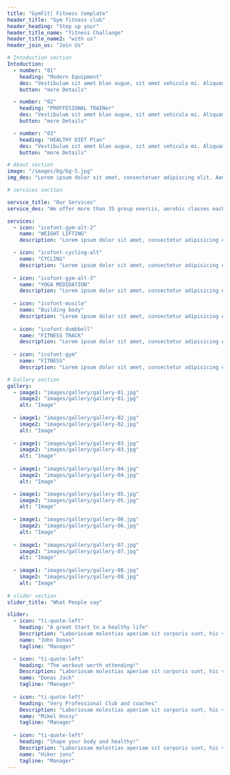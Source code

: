 ```yaml
---
title: "GymFit| Fitness template"
header_title: "Gym fitness club"
header_heading: "Step up your"
header_title_name: "fitness Challange"
header_title_name2: "with us"
header_join_us: "Join Us"

# Intoduction section
Intoduction:
  - number: "01"
    heading: "Modern Equipment"
    des: "Vestibulum sit amet blan augue, sit amet vehicula mi. Aliquam vitae varius."
    button: "more Details"

  - number: "02"
    heading: "PROFFESIONAL TRAINer"
    des: "Vestibulum sit amet blan augue, sit amet vehicula mi. Aliquam vitae varius."
    button: "more Details"

  - number: "03"
    heading: "HEALTHY DIET Plan"
    des: "Vestibulum sit amet blan augue, sit amet vehicula mi. Aliquam vitae varius."
    button: "more Details"  

# About section
image: "/images/bg/bg-5.jpg"
img_des: "Lorem ipsum dolor sit amet, consectetuer adipiscing elit. Aenean commodo ligula eget dolor. Aenean massa. Cum sociis Theme natoque penatibus et magnis dis parturient montes, nascetur ridiculus mus. Aliquam lorem ante, dapibus in." 

# services section

service_title: "Our Services"
service_des: "We offer more than 35 group exercis, aerobic classes each week."

services:
  - icon: "icofont-gym-alt-2"
    name: "WEIGHT LIFTING"
    description: "Lorem ipsum dolor sit amet, consectetur adipisicing elit. Et, molestias."

  - icon: "icofont-cycling-alt"
    name: "CYCLING"
    description: "Lorem ipsum dolor sit amet, consectetur adipisicing elit. Et, molestias."
    
  - icon: "icofont-gym-alt-3"
    name: "YOGA MEDIDATION"
    description: "Lorem ipsum dolor sit amet, consectetur adipisicing elit. Et, molestias."
    
  - icon: "icofont-muscle"
    name: "Building body"
    description: "Lorem ipsum dolor sit amet, consectetur adipisicing elit. Et, molestias."
    
  - icon: "icofont-dumbbell"
    name: "FITNESS TRACK"
    description: "Lorem ipsum dolor sit amet, consectetur adipisicing elit. Et, molestias."
    
  - icon: "icofont-gym"
    name: "FITNESS"
    description: "Lorem ipsum dolor sit amet, consectetur adipisicing elit. Et, molestias."  

# Gallery section  
gallery:
  - image1: "images/gallery/gallery-01.jpg"
    image2: "images/gallery/gallery-01.jpg" 
    alt: "Image"
    
  - image1: "images/gallery/gallery-02.jpg"
    image2: "images/gallery/gallery-02.jpg" 
    alt: "Image"
    
  - image1: "images/gallery/gallery-03.jpg"
    image2: "images/gallery/gallery-03.jpg" 
    alt: "Image"
    
  - image1: "images/gallery/gallery-04.jpg"
    image2: "images/gallery/gallery-04.jpg"
    alt: "Image"   

  - image1: "images/gallery/gallery-05.jpg"
    image2: "images/gallery/gallery-05.jpg"
    alt: "Image" 
    
  - image1: "images/gallery/gallery-06.jpg"
    image2: "images/gallery/gallery-06.jpg" 
    alt: "Image"
    
  - image1: "images/gallery/gallery-07.jpg"
    image2: "images/gallery/gallery-07.jpg" 
    alt: "Image"
    
  - image1: "images/gallery/gallery-08.jpg"
    image2: "images/gallery/gallery-08.jpg" 
    alt: "Image" 
    
# slider section
slider_title: "What People say"

slider: 
  - icon: "ti-quote-left"
    heading: "A great Start to a healthy life"
    Description: "Laboriosam molestias aperiam sit corporis sunt, hic veritatis possimus optio reprehenderit, laudantium excepturi, consequatur. Assumenda hic error veniam exercitationem"
    name: "John Donas"
    tagline: "Manager"

  - icon: "ti-quote-left"
    heading: "The workout worth attending!"
    Description: "Laboriosam molestias aperiam sit corporis sunt, hic veritatis possimus optio reprehenderit, laudantium excepturi, consequatur. Assumenda hic error veniam exercitationem"
    name: "Donas Jack"
    tagline: "Manager"
    
  - icon: "ti-quote-left"
    heading: "Very Professional Club and coaches"
    Description: "Laboriosam molestias aperiam sit corporis sunt, hic veritatis possimus optio reprehenderit, laudantium excepturi, consequatur. Assumenda hic error veniam exercitationem"
    name: "Mikel Hussy"
    tagline: "Manager"
    
  - icon: "ti-quote-left"
    heading: "Shape your body and healthy!"
    Description: "Laboriosam molestias aperiam sit corporis sunt, hic veritatis possimus optio reprehenderit, laudantium excepturi, consequatur. Assumenda hic error veniam exercitationem"
    name: "Hiker jons"
    tagline: "Manager"  
---
```


